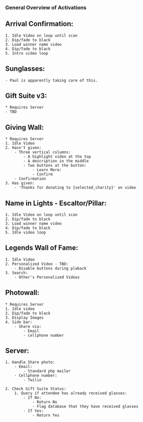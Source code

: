 ### General Overview of Activations

## Arrival Confirmation:
	1. Idle Video on loop until scan
	2. Dip/fade to black
	3. Load winner name video
	4. Dip/fade to black
	5. Intro video loop

## Sunglasses:
	- Paul is apparently taking care of this.

## Gift Suite v3:
	* Requires Server
	- TBD

## Giving Wall:
	* Requires Server
	1. Idle Video
	2. Hasn't given:
		- Three vertical columns:
			- A highlight video at the top
			- A description in the middle
			- Two buttons at the button:
				- Learn More:
				- Confirm
		- Confirmation
	3. Has given:
		- 'Thanks for donating to {selected_charity}' on video

## Name in Lights - Escaltor/Pillar:
	1. Idle Video on loop until scan
	2. Dip/fade to black
	3. Load winner name video
	4. Dip/fade to black
	5. Idle video loop

## Legends Wall of Fame:
	1. Idle Video
	2. Personalized Video - TBD:
		- Disable buttons during plaback
	3. Search:
		- Other's Personalized Videos

## Photowall:
	* Requires Server
	1. Idle video
	2. Dip/fade to black
	3. Display Images
	4. Side bar:
		- Share via:
			- Email
			- cellphone number

## Server:
	1. Handle Share photo:
		- Email:
			- Standard php mailer
		- Cellphone number:
			- Twilio
	
	2. Check Gift Suite Status:
		1. Query if attendee has already received glasses:
			- If No:
				- Return No
				- Flag database that they have received glasses
			- If Yes:
				- Return Yes
				
